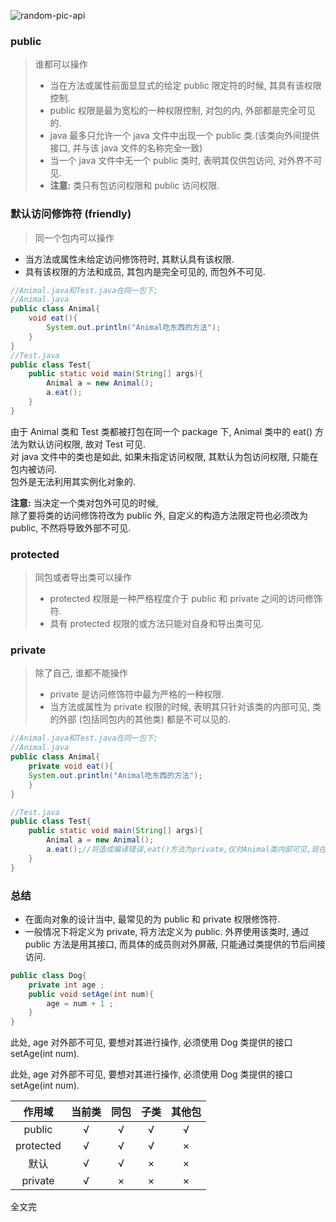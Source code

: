 <!-- markdownlint-disable-next-line MD033 -->
<meta name="referrer" content="no-referrer"/>

![random-pic-api](https://api.dong4j.ink:1024/cover?spm={{spm}})

### public

> 谁都可以操作
>
> - 当在方法或属性前面显显式的给定 public 限定符的时候, 其具有该权限控制.
> - public 权限是最为宽松的一种权限控制, 对包的内, 外部都是完全可见的.
> - java 最多只允许一个 java 文件中出现一个 public 类.(该类向外间提供接口, 并与该 java 文件的名称完全一致)
> - 当一个 java 文件中无一个 public 类时, 表明其仅供包访问, 对外界不可见.
> - **注意:** 类只有包访问权限和 public 访问权限.

### 默认访问修饰符 (friendly)

> 同一个包内可以操作

- 当方法或属性未给定访问修饰符时, 其默认具有该权限.
- 具有该权限的方法和成员, 其包内是完全可见的, 而包外不可见.

```java
//Animal.java和Test.java在同一包下;
//Animal.java
public class Animal{
    void eat(){
        System.out.println("Animal吃东西的方法");
    }
}
//Test.java
public class Test{
    public static void main(String[] args){
        Animal a = new Animal();
        a.eat();
    }
}
```

由于 Animal 类和 Test 类都被打包在同一个 package 下, Animal 类中的 eat() 方法为默认访问权限, 故对 Test 可见.  
对 java 文件中的类也是如此, 如果未指定访问权限, 其默认为包访问权限, 只能在包内被访问.  
包外是无法利用其实例化对象的.

**注意:** 当决定一个类对包外可见的时候,  
除了要将类的访问修饰符改为 public 外, 自定义的构造方法限定符也必须改为 public, 不然将导致外部不可见.

### protected

> 同包或者导出类可以操作
>
> - protected 权限是一种严格程度介于 public 和 private 之间的访问修饰符.
> - 具有 protected 权限的或方法只能对自身和导出类可见.

### private

> 除了自己, 谁都不能操作
>
> - private 是访问修饰符中最为严格的一种权限.
> - 当方法或属性为 private 权限的时候, 表明其只针对该类的内部可见, 类的外部 (包括同包内的其他类) 都是不可以见的.

```java
//Animal.java和Test.java在同一包下;
//Animal.java
public class Animal{
    private void eat(){
    System.out.println("Animal吃东西的方法");
    }
}

//Test.java
public class Test{
    public static void main(String[] args){
        Animal a = new Animal();
        a.eat();//将造成编译错误,eat()方法为private,仅对Animal类内部可见,现在在Test类内部,所以不可见.
    }
}
```

### 总结

- 在面向对象的设计当中, 最常见的为 public 和 private 权限修饰符.
- 一般情况下将定义为 private, 将方法定义为 public. 外界使用该类时, 通过 public 方法是用其接口, 而具体的成员则对外屏蔽, 只能通过类提供的节后间接访问.

```java
public class Dog{
    private int age ;
    public void setAge(int num){
        age = num + 1 ;
    }
}
```

此处, age 对外部不可见, 要想对其进行操作, 必须使用 Dog 类提供的接口 setAge(int num).

此处, age 对外部不可见, 要想对其进行操作, 必须使用 Dog 类提供的接口 setAge(int num).

|  作用域   | 当前类 | 同包 | 子类 | 其他包 |
| :-------: | :----: | :--: | :--: | :----: |
|  public   |   √    |  √   |  √   |   √    |
| protected |   √    |  √   |  √   |   ×    |
|   默认    |   √    |  √   |  ×   |   ×    |
|  private  |   √    |  ×   |  ×   |   ×    |

全文完